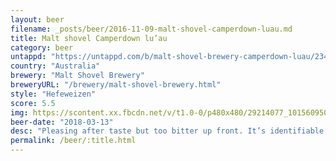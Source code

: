 ```yaml
---
layout: beer
filename: _posts/beer/2016-11-09-malt-shovel-camperdown-luau.md
title: Malt shovel Camperdown lu’au
category: beer
untappd: "https://untappd.com/b/malt-shovel-brewery-camperdown-luau/2345516"
country: "Australia"
brewery: "Malt Shovel Brewery"
breweryURL: "/brewery/malt-shovel-brewery.html"
style: "Hefeweizen"
score: 5.5
img: https://scontent.xx.fbcdn.net/v/t1.0-0/p480x480/29214077_10156095062488745_8406497784328355840_n.jpg?_nc_cat=111&_nc_ht=scontent.xx&oh=d1f4765a2b4432b2b338fe0fd6ab7a47&oe=5C7A05A2
beer-date: "2018-03-13"
desc: "Pleasing after taste but too bitter up front. It’s identifiable as a Hefeweizen but misses the points where they can shine"
permalink: /beer/:title.html
---
```

